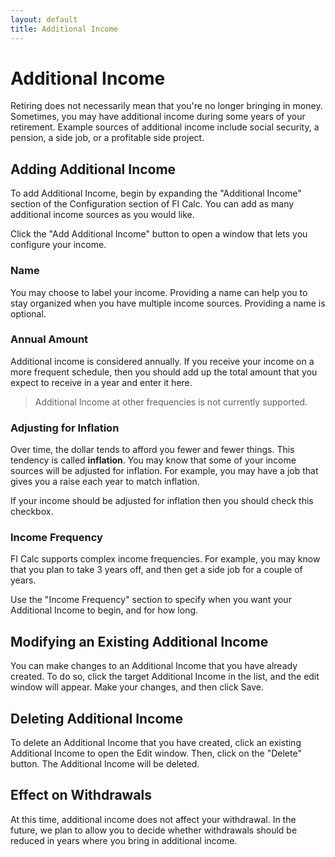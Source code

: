 ```yaml
---
layout: default
title: Additional Income
---
```


# Additional Income

Retiring does not necessarily mean that you're no longer bringing in money.
Sometimes, you may have additional income during some years of your retirement.
Example sources of additional income include social security, a pension, a side
job, or a profitable side project.

## Adding Additional Income

To add Additional Income, begin by expanding the "Additional Income" section of
the Configuration section of FI Calc. You can add as many additional income
sources as you would like.

Click the "Add Additional Income" button to open a window that lets you
configure your income.

### Name

You may choose to label your income. Providing a name can help you to stay
organized when you have multiple income sources. Providing a name is optional.

### Annual Amount

Additional income is considered annually. If you receive your income on a more
frequent schedule, then you should add up the total amount that you expect to
receive in a year and enter it here.

> Additional Income at other frequencies is not currently supported.

### Adjusting for Inflation

Over time, the dollar tends to afford you fewer and fewer things. This tendency
is called **inflation**. You may know that some of your income sources will be
adjusted for inflation. For example, you may have a job that gives you a raise
each year to match inflation.

If your income should be adjusted for inflation then you should check this
checkbox.

### Income Frequency

FI Calc supports complex income frequencies. For example, you may know that you
plan to take 3 years off, and then get a side job for a couple of years.

Use the "Income Frequency" section to specify when you want your Additional
Income to begin, and for how long.

## Modifying an Existing Additional Income

You can make changes to an Additional Income that you have already created. To
do so, click the target Additional Income in the list, and the edit window will
appear. Make your changes, and then click Save.

## Deleting Additional Income

To delete an Additional Income that you have created, click an existing
Additional Income to open the Edit window. Then, click on the "Delete" button.
The Additional Income will be deleted.

## Effect on Withdrawals

At this time, additional income does not affect your withdrawal. In the future,
we plan to allow you to decide whether withdrawals should be reduced in years
where you bring in additional income.
